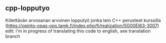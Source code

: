 ## cpp-lopputyo
Kiitettävän arvosanan arvoinen lopputyö jonka tein C++ perusteet kurssilla (https://opinto-opas-ops.tamk.fi/index.php/fi/realization/5G00EI63-3007)
edit: i'm in progress of translating this code to english, see translation branch
